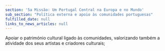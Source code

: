 ```yaml
---
section: '5a Missão: Um Portugal Central na Europa e no Mundo'
sub_section: "Política externa e apoio às comunidades portuguesas"
fulfilled_date: null
links_to_news_articles: null
---
```


Apoiar o património cultural ligado às comunidades, valorizando também a atividade dos seus artistas e criadores culturais;